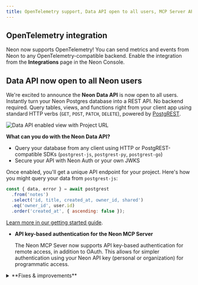 ```yaml
---
title: OpenTelemetry support, Data API open to all users, MCP Server API key authentication, and more
---
```


## OpenTelemetry integration

Neon now supports OpenTelemetry! You can send metrics and events from Neon to any OpenTelemetry-compatible backend. Enable the integration from the **Integrations** page in the Neon Console.

## Data API now open to all Neon users

We're excited to announce the **Neon Data API** is now open to all users. Instantly turn your Neon Postgres database into a REST API. No backend required. Query tables, views, and functions right from your client app using standard HTTP verbs (`GET`, `POST`, `PATCH`, `DELETE`), powered by [PostgREST](https://postgrest.org).

![Data API enabled view with Project URL](/docs/relnotes/data-api-enabled.png)

**What can you do with the Neon Data API?**

- Query your database from any client using HTTP or PostgREST-compatible SDKs (`postgrest-js`, `postgrest-py`, `postgrest-go`)
- Secure your API with Neon Auth or your own JWKS

Once enabled, you'll get a unique API endpoint for your project. Here's how you might query your data from `postgrest-js`:

```javascript shouldWrap
const { data, error } = await postgrest
  .from('notes')
  .select('id, title, created_at, owner_id, shared')
  .eq('owner_id', user.id)
  .order('created_at', { ascending: false });
```

[Learn more in our getting started guide](/docs/data-api/get-started).

- **API key-based authentication for the Neon MCP Server**

  The Neon MCP Sever now supports API key-based authentication for remote access, in addition to OAuth. This allows for simpler authentication using your Neon API key (personal or organization) for programmatic access.

<details>

<summary>**Fixes & improvements**</summary>

- **Neon Console**

  - To make time selection easier, we've added a time selection option to date and time selectors in the Neon Console.

- **Neon CLI**

  - The `neon projects create` and `neon projects update` commands now support a `--hipaa` option for enabling HIPAA for Neon projects. Neon offers HIPAA compliance as part of our Business and Enterprise plans.

- **Drizzle Studio update**

  - Drizzle Studio, which powers the **Tables** page in the Neon Console, has been updated to version 1.0.22. For details about the latest updates, see the [Neon Drizzle Studio Changelog](https://github.com/neondatabase/neon-drizzle-studio-changelog/blob/main/CHANGELOG.md).

- **Neon Datadog integration**

  - The sample dashboard provided for the [Neon Datadog integration](/docs/guides/datadog) now includes a panel that displays Postgres logs. For dashboard setup instructions, see [Import the Neon dashboard](/docs/guides/datadog#import-the-neon-dashboard). 

- **Postgres settings**

  - We've enabled `enable_hashjoin`, which allows the Postgres query planner to use hash join strategies for improved performance on large or unsorted datasets.
  - We've set `log_min_duration_statement` to `1000`, which means that queries taking longer than 1 second are now logged to help identify and troubleshoot slow-performing SQL statements.

</details>
